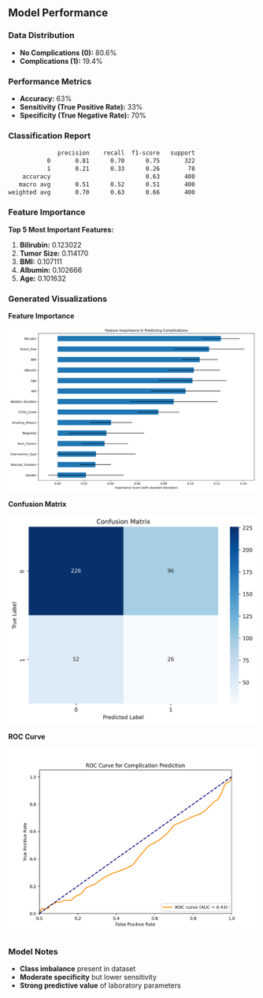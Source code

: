 ## Model Performance

### Data Distribution

- **No Complications (0):** 80.6%
- **Complications (1):** 19.4%

### Performance Metrics

- **Accuracy:** 63%
- **Sensitivity (True Positive Rate):** 33%
- **Specificity (True Negative Rate):** 70%

### Classification Report

```
              precision    recall  f1-score   support
           0       0.81      0.70      0.75       322
           1       0.21      0.33      0.26        78
    accuracy                           0.63       400
   macro avg       0.51      0.52      0.51       400
weighted avg       0.70      0.63      0.66       400
```

### Feature Importance

**Top 5 Most Important Features:**

1. **Bilirubin:** 0.123022
2. **Tumor Size:** 0.114170
3. **BMI:** 0.107111
4. **Albumin:** 0.102666
5. **Age:** 0.101632

### Generated Visualizations

**Feature Importance**

![Feature Importance](image/feature_importance.png)

**Confusion Matrix**

![Confusion Matrix](image/confusion_matrix.png)

**ROC Curve**

![ROC Curve](image/roc_curve.png)

### Model Notes

- **Class imbalance** present in dataset
- **Moderate specificity** but lower sensitivity
- **Strong predictive value** of laboratory parameters
